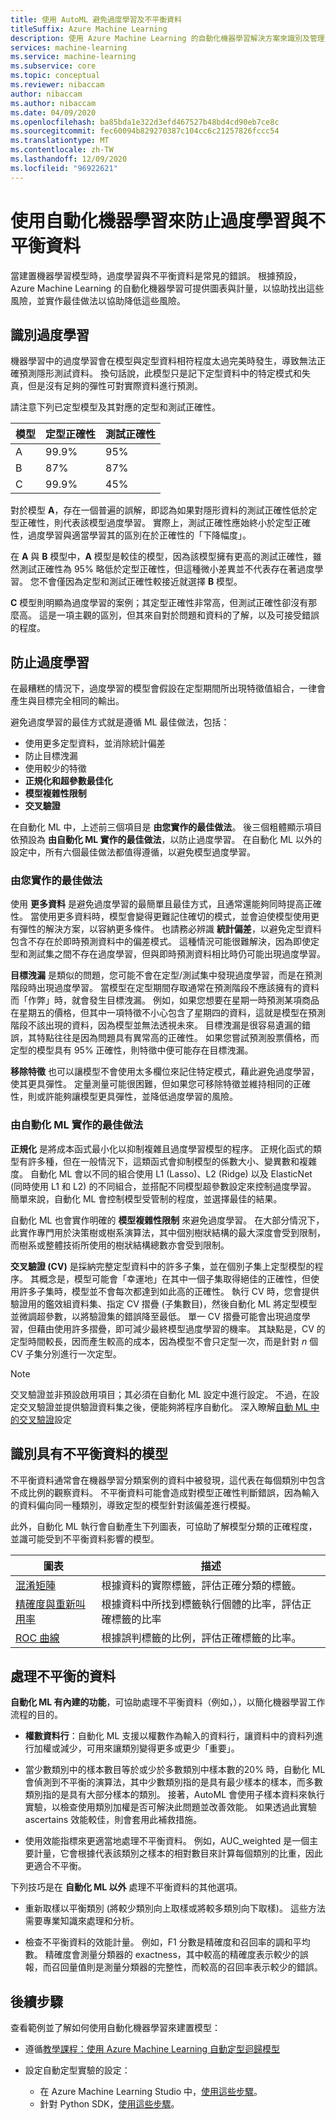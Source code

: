 ```yaml
---
title: 使用 AutoML 避免過度學習及不平衡資料
titleSuffix: Azure Machine Learning
description: 使用 Azure Machine Learning 的自動化機器學習解決方案來識別及管理 ML 模型的常見錯誤。
services: machine-learning
ms.service: machine-learning
ms.subservice: core
ms.topic: conceptual
ms.reviewer: nibaccam
author: nibaccam
ms.author: nibaccam
ms.date: 04/09/2020
ms.openlocfilehash: ba85bda1e322d3efd467527b48bd4cd90eb7ce8c
ms.sourcegitcommit: fec60094b829270387c104cc6c21257826fccc54
ms.translationtype: MT
ms.contentlocale: zh-TW
ms.lasthandoff: 12/09/2020
ms.locfileid: "96922621"
---
```

# <a name="prevent-overfitting-and-imbalanced-data-with-automated-machine-learning"></a>使用自動化機器學習來防止過度學習與不平衡資料

當建置機器學習模型時，過度學習與不平衡資料是常見的錯誤。 根據預設，Azure Machine Learning 的自動化機器學習可提供圖表與計量，以協助找出這些風險，並實作最佳做法以協助降低這些風險。 

## <a name="identify-over-fitting"></a>識別過度學習

機器學習中的過度學習會在模型與定型資料相符程度太過完美時發生，導致無法正確預測隱形測試資料。 換句話說，此模型只是記下定型資料中的特定模式和失真，但是沒有足夠的彈性可對實際資料進行預測。

請注意下列已定型模型及其對應的定型和測試正確性。

| 模型 | 定型正確性 | 測試正確性 |
|-------|----------------|---------------|
| A | 99.9% | 95% |
| B | 87% | 87% |
| C | 99.9% | 45% |

對於模型 **A**，存在一個普遍的誤解，即認為如果對隱形資料的測試正確性低於定型正確性，則代表該模型過度學習。 實際上，測試正確性應始終小於定型正確性，過度學習與適當學習其的區別在於正確性的「下降幅度」。 

在 **A** 與 **B** 模型中，**A** 模型是較佳的模型，因為該模型擁有更高的測試正確性，雖然測試正確性為 95% 略低於定型正確性，但這種微小差異並不代表存在著過度學習。 您不會僅因為定型和測試正確性較接近就選擇 **B** 模型。

**C** 模型則明顯為過度學習的案例；其定型正確性非常高，但測試正確性卻沒有那麼高。 這是一項主觀的區別，但其來自對於問題和資料的了解，以及可接受錯誤的程度。

## <a name="prevent-over-fitting"></a>防止過度學習

在最糟糕的情況下，過度學習的模型會假設在定型期間所出現特徵值組合，一律會產生與目標完全相同的輸出。

避免過度學習的最佳方式就是遵循 ML 最佳做法，包括：

* 使用更多定型資料，並消除統計偏差
* 防止目標洩漏
* 使用較少的特徵
* **正規化和超參數最佳化**
* **模型複雜性限制**
* **交叉驗證**

在自動化 ML 中，上述前三個項目是 **由您實作的最佳做法**。 後三個粗體顯示項目依預設為 **由自動化 ML 實作的最佳做法**，以防止過度學習。 在自動化 ML 以外的設定中，所有六個最佳做法都值得遵循，以避免模型過度學習。

### <a name="best-practices-you-implement"></a>由您實作的最佳做法

使用 **更多資料** 是避免過度學習的最簡單且最佳方式，且通常還能夠同時提高正確性。 當使用更多資料時，模型會變得更難記住確切的模式，並會迫使模型使用更有彈性的解決方案，以容納更多條件。 也請務必辨識 **統計偏差**，以避免定型資料包含不存在於即時預測資料中的偏差模式。 這種情況可能很難解決，因為即使定型和測試集之間不存在過度學習，但與即時預測資料相比時仍可能出現過度學習。

**目標洩漏** 是類似的問題，您可能不會在定型/測試集中發現過度學習，而是在預測階段時出現過度學習。 當模型在定型期間存取通常在預測階段不應該擁有的資料而「作弊」時，就會發生目標洩漏。 例如，如果您想要在星期一時預測某項商品在星期五的價格，但其中一項特徵不小心包含了星期四的資料，這就是模型在預測階段不該出現的資料，因為模型並無法透視未來。 目標洩漏是很容易遺漏的錯誤，其特點往往是因為問題具有異常高的正確性。 如果您嘗試預測股票價格，而定型的模型具有 95% 正確性，則特徵中便可能存在目標洩漏。

**移除特徵** 也可以讓模型不會使用太多欄位來記住特定模式，藉此避免過度學習，使其更具彈性。 定量測量可能很困難，但如果您可移除特徵並維持相同的正確性，則或許能夠讓模型更具彈性，並降低過度學習的風險。

### <a name="best-practices-automated-ml-implements"></a>由自動化 ML 實作的最佳做法

**正規化** 是將成本函式最小化以抑制複雜且過度學習模型的程序。 正規化函式的類型有許多種，但在一般情況下，這類函式會抑制模型的係數大小、變異數和複雜度。 自動化 ML 會以不同的組合使用 L1 (Lasso)、L2 (Ridge) 以及 ElasticNet (同時使用 L1 和 L2) 的不同組合，並搭配不同模型超參數設定來控制過度學習。 簡單來說，自動化 ML 會控制模型受管制的程度，並選擇最佳的結果。

自動化 ML 也會實作明確的 **模型複雜性限制** 來避免過度學習。 在大部分情況下，此實作專門用於決策樹或樹系演算法，其中個別樹狀結構的最大深度會受到限制，而樹系或整體技術所使用的樹狀結構總數亦會受到限制。

**交叉驗證 (CV)** 是採納完整定型資料中的許多子集，並在個別子集上定型模型的程序。 其概念是，模型可能會「幸運地」在其中一個子集取得絕佳的正確性，但使用許多子集時，模型並不會每次都達到如此高的正確性。 執行 CV 時，您會提供驗證用的鑑效組資料集、指定 CV 摺疊 (子集數目)，然後自動化 ML 將定型模型並微調超參數，以將驗證集的錯誤降至最低。 單一 CV 摺疊可能會出現過度學習，但藉由使用許多摺疊，即可減少最終模型過度學習的機率。 其缺點是，CV 的定型時間較長，因而產生較高的成本，因為模型不會只定型一次，而是針對 *n* 個 CV 子集分別進行一次定型。 

> [!NOTE]
> 交叉驗證並非預設啟用項目；其必須在自動化 ML 設定中進行設定。 不過，在設定交叉驗證並提供驗證資料集之後，便能夠將程序自動化。 深入瞭解[自動 ML 中的交叉驗證](how-to-configure-cross-validation-data-splits.md)設定

<a name="imbalance"></a>

## <a name="identify-models-with-imbalanced-data"></a>識別具有不平衡資料的模型

不平衡資料通常會在機器學習分類案例的資料中被發現，這代表在每個類別中包含不成比例的觀察資料。 不平衡資料可能會造成對模型正確性判斷錯誤，因為輸入的資料偏向同一種類別，導致定型的模型針對該偏差進行模擬。 

此外，自動化 ML 執行會自動產生下列圖表，可協助了解模型分類的正確程度，並識可能受到不平衡資料影響的模型。

圖表| 描述
---|---
[混淆矩陣](how-to-understand-automated-ml.md#confusion-matrix)| 根據資料的實際標籤，評估正確分類的標籤。 
[精確度與重新叫用率](how-to-understand-automated-ml.md#precision-recall-curve)| 根據資料中所找到標籤執行個體的比率，評估正確標籤的比率 
[ROC 曲線](how-to-understand-automated-ml.md#roc-curve)| 根據誤判標籤的比例，評估正確標籤的比率。

## <a name="handle-imbalanced-data"></a>處理不平衡的資料 

**自動化 ML 有內建的功能**，可協助處理不平衡資料（例如，），以簡化機器學習工作流程的目的。 

- **權數資料行**：自動化 ML 支援以權數作為輸入的資料行，讓資料中的資料列進行加權或減少，可用來讓類別變得更多或更少「重要」。

- 當少數類別中的樣本數目等於或少於多數類別中樣本數的20% 時，自動化 ML 會偵測到不平衡的演算法，其中少數類別指的是具有最少樣本的樣本，而多數類別指的是具有大部分樣本的類別。 接著，AutoML 會使用子樣本資料來執行實驗，以檢查使用類別加權是否可解決此問題並改善效能。 如果透過此實驗 ascertains 效能較佳，則會套用此補救措施。

- 使用效能指標來更適當地處理不平衡資料。 例如，AUC_weighted 是一個主要計量，它會根據代表該類別之樣本的相對數目來計算每個類別的比重，因此更適合不平衡。

下列技巧是在 **自動化 ML 以外** 處理不平衡資料的其他選項。 

- 重新取樣以平衡類別 (將較少類別向上取樣或將較多類別向下取樣)。 這些方法需要專業知識來處理和分析。

- 檢查不平衡資料的效能計量。 例如，F1 分數是精確度和召回率的調和平均數。 精確度會測量分類器的 exactness，其中較高的精確度表示較少的誤報，而召回量值則是測量分類器的完整性，而較高的召回率表示較少的錯誤。

## <a name="next-steps"></a>後續步驟

查看範例並了解如何使用自動化機器學習來建置模型：

+ 遵循[教學課程：使用 Azure Machine Learning 自動定型迴歸模型](tutorial-auto-train-models.md)

+ 設定自動定型實驗的設定：
  + 在 Azure Machine Learning Studio 中，[使用這些步驟](how-to-use-automated-ml-for-ml-models.md)。
  + 針對 Python SDK，[使用這些步驟](how-to-configure-auto-train.md)。


